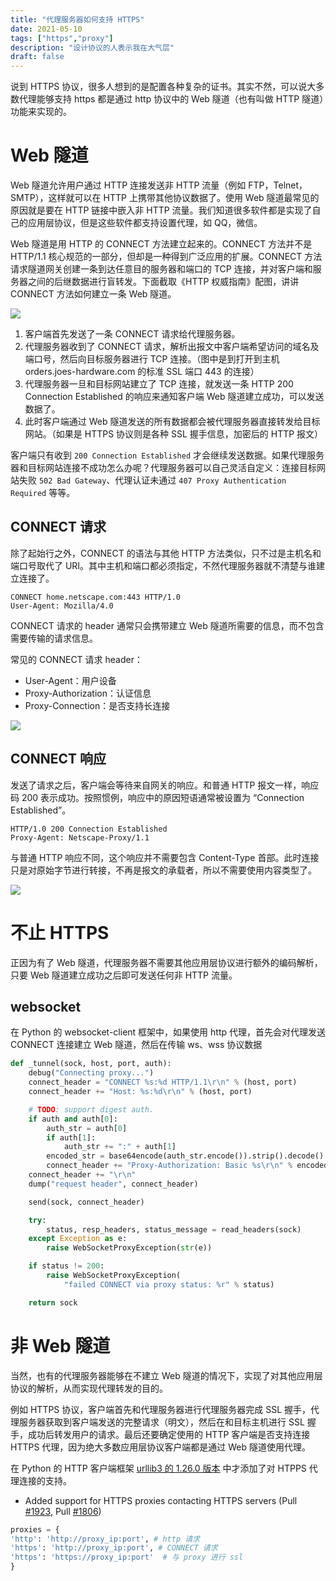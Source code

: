 ```yaml
---
title: "代理服务器如何支持 HTTPS"
date: 2021-05-10
tags: ["https","proxy"]
description: "设计协议的人表示我在大气层"
draft: false
---
```


说到 HTTPS 协议，很多人想到的是配置各种复杂的证书。其实不然，可以说大多数代理能够支持 https 都是通过 http 协议中的 Web 隧道（也有叫做 HTTP 隧道）功能来实现的。

# Web 隧道

Web 隧道允许用户通过 HTTP 连接发送非 HTTP 流量（例如 FTP，Telnet，SMTP），这样就可以在 HTTP 上携带其他协议数据了。使用 Web 隧道最常见的原因就是要在 HTTP 链接中嵌入非 HTTP 流量。我们知道很多软件都是实现了自己的应用层协议，但是这些软件都支持设置代理，如 QQ，微信。

Web 隧道是用 HTTP 的 CONNECT 方法建立起来的。CONNECT 方法并不是 HTTP/1.1 核心规范的一部分，但却是一种得到广泛应用的扩展。CONNECT 方法请求隧道网关创建一条到达任意目的服务器和端口的 TCP 连接，并对客户端和服务器之间的后继数据进行盲转发。下面截取《HTTP 权威指南》配图，讲讲 CONNECT 方法如何建立一条 Web 隧道。

![](https://img.aladdinding.cn/http_connect.png)

1. 客户端首先发送了一条 CONNECT 请求给代理服务器。
2. 代理服务器收到了 CONNECT 请求，解析出报文中客户端希望访问的域名及端口号，然后向目标服务器进行 TCP 连接。（图中是到打开到主机 orders.joes-hardware.com 的标准 SSL 端口 443 的连接）
3. 代理服务器一旦和目标网站建立了 TCP 连接，就发送一条 HTTP 200 Connection Established 的响应来通知客户端 Web 隧道建立成功，可以发送数据了。
4. 此时客户端通过 Web 隧道发送的所有数据都会被代理服务器直接转发给目标网站。（如果是 HTTPS 协议则是各种 SSL 握手信息，加密后的 HTTP 报文）

客户端只有收到 `200 Connection Established` 才会继续发送数据。如果代理服务器和目标网站连接不成功怎么办呢？代理服务器可以自己灵活自定义：连接目标网站失败 `502 Bad Gateway`、代理认证未通过 `407 Proxy Authentication Required` 等等。

## CONNECT 请求

除了起始行之外，CONNECT 的语法与其他 HTTP 方法类似，只不过是主机名和端口号取代了 URI。其中主机和端口都必须指定，不然代理服务器就不清楚与谁建立连接了。

```
CONNECT home.netscape.com:443 HTTP/1.0
User-Agent: Mozilla/4.0
```

CONNECT 请求的 header 通常只会携带建立 Web 隧道所需要的信息，而不包含需要传输的请求信息。

常见的 CONNECT 请求 header：

- User-Agent：用户设备
- Proxy-Authorization：认证信息
- Proxy-Connection：是否支持长连接

![](https://img.aladdinding.cn/wk_connect.png)

## CONNECT 响应

发送了请求之后，客户端会等待来自网关的响应。和普通 HTTP 报文一样，响应码 200 表示成功。按照惯例，响应中的原因短语通常被设置为 “Connection Established”。

```
HTTP/1.0 200 Connection Established
Proxy-Agent: Netscape-Proxy/1.1
```

与普通 HTTP 响应不同，这个响应并不需要包含 Content-Type 首部。此时连接只是对原始字节进行转接，不再是报文的承载者，所以不需要使用内容类型了。

![](https://img.aladdinding.cn/wk_connect_res.png)

# 不止 HTTPS

正因为有了 Web 隧道，代理服务器不需要其他应用层协议进行额外的编码解析，只要 Web 隧道建立成功之后即可发送任何非 HTTP 流量。

## websocket

在 Python 的 websocket-client 框架中，如果使用 http 代理，首先会对代理发送 CONNECT 连接建立 Web 隧道，然后在传输 ws、wss 协议数据

```python
def _tunnel(sock, host, port, auth):
    debug("Connecting proxy...")
    connect_header = "CONNECT %s:%d HTTP/1.1\r\n" % (host, port)
    connect_header += "Host: %s:%d\r\n" % (host, port)

    # TODO: support digest auth.
    if auth and auth[0]:
        auth_str = auth[0]
        if auth[1]:
            auth_str += ":" + auth[1]
        encoded_str = base64encode(auth_str.encode()).strip().decode().replace('\n', '')
        connect_header += "Proxy-Authorization: Basic %s\r\n" % encoded_str
    connect_header += "\r\n"
    dump("request header", connect_header)

    send(sock, connect_header)

    try:
        status, resp_headers, status_message = read_headers(sock)
    except Exception as e:
        raise WebSocketProxyException(str(e))

    if status != 200:
        raise WebSocketProxyException(
            "failed CONNECT via proxy status: %r" % status)

    return sock
```

# 非 Web 隧道

当然，也有的代理服务器能够在不建立 Web 隧道的情况下，实现了对其他应用层协议的解析，从而实现代理转发的目的。

例如 HTTPS 协议，客户端首先和代理服务器进行代理服务器完成 SSL 握手，代理服务器获取到客户端发送的完整请求（明文），然后在和目标主机进行 SSL 握手，成功后转发用户的请求。最后还要确定使用的 HTTP 客户端是否支持连接 HTTPS 代理，因为绝大多数应用层协议客户端都是通过 Web 隧道使用代理。

在 Python 的 HTTP 客户端框架 [urllib3 的 1.26.0 版本](https://github.com/urllib3/urllib3/releases/tag/1.26.0) 中才添加了对 HTPPS 代理连接的支持。

- Added support for HTTPS proxies contacting HTTPS servers (Pull [#1923](https://github.com/urllib3/urllib3/pull/1923), Pull [#1806](https://github.com/urllib3/urllib3/pull/1806))

```python
proxies = {
'http': 'http://proxy_ip:port', # http 请求
'https': 'http://proxy_ip:port', # CONNECT 请求
'https': 'https://proxy_ip:port'  # 与 proxy 进行 ssl
}
```

